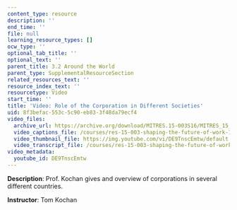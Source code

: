 ```yaml
---
content_type: resource
description: ''
end_time: ''
file: null
learning_resource_types: []
ocw_type: ''
optional_tab_title: ''
optional_text: ''
parent_title: 3.2 Around the World
parent_type: SupplementalResourceSection
related_resources_text: ''
resource_index_text: ''
resourcetype: Video
start_time: ''
title: 'Video: Role of the Corporation in Different Societies'
uid: 8f3befac-553c-5c90-eb83-3f48da79ecf4
video_files:
  archive_url: https://archive.org/download/MITRES.15-003S16/MITRES_15_003S16_3-2-1_360p.mp4
  video_captions_file: /courses/res-15-003-shaping-the-future-of-work-15-662x-spring-2016/39b76d3f60d95a23b699332b55499063_DE9TnscEmtw.vtt
  video_thumbnail_file: https://img.youtube.com/vi/DE9TnscEmtw/default.jpg
  video_transcript_file: /courses/res-15-003-shaping-the-future-of-work-15-662x-spring-2016/66fbb6c95b2807e6d74b644b28d97735_DE9TnscEmtw.pdf
video_metadata:
  youtube_id: DE9TnscEmtw
---
```


**Description**: Prof. Kochan gives and overview of corporations in several different countries.

**Instructor**: Tom Kochan



